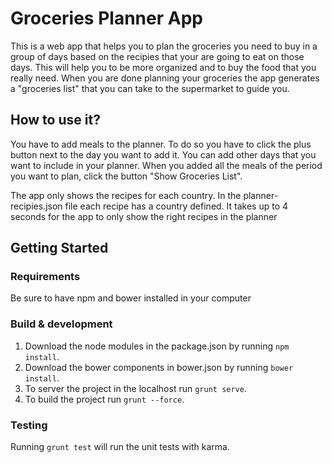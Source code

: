 # Groceries Planner App

This is a web app that helps you to plan the groceries you need to buy in a group of days based on the recipies that your are going to eat on those days. This will help you to be more organized and to buy the food that you really need. When you are done planning your groceries the app generates a "groceries list" that you can take to the supermarket to guide you.

## How to use it?

You have to add meals to the planner. To do so you have to click the plus button next to the day you want to add it. You can add other days that you want to include in your planner. When you added all the meals of the period you want to plan, click the button "Show Groceries List".

The app only shows the recipes for each country. In the planner-recipies.json file each recipe has a country defined. It takes up to 4 seconds for the app to only show the right recipes in the planner

## Getting Started

### Requirements

Be sure to have npm and bower installed in your computer

### Build & development

1. Download the node modules in the package.json by running `npm install`.
2. Download the bower components in bower.json by running `bower install`.
3. To server the project in the localhost run `grunt serve`.
4. To build the project run `grunt --force`.

### Testing

Running `grunt test` will run the unit tests with karma.

